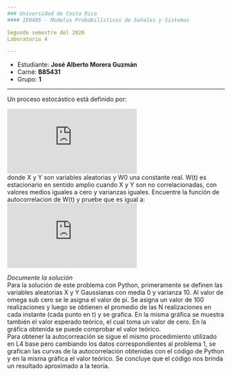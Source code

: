 ```yaml
---
### Universidad de Costa Rica
#### IE0405 - Modelos Probabilísticos de Señales y Sistemas

Segundo semestre del 2020  
Laboratorio 4

---
```


* Estudiante: **José Alberto Morera Guzmán**
* Carné: **B85431**
* Grupo: **1**
---
Un proceso estocástico está definido por: 

![Tau](https://latex.codecogs.com/gif.latex?W%28t%29%3DXcos%28%5Comega_0t%29&plus;Ysen%28%5Comega_0t%29)  
donde X y Y son variables aleatorias y W0 una constante real. W(t) es estacionario en sentido amplio cuando
X y Y son no correlacionadas, con valores medios iguales a cero y varianzas iguales. Encuentre
la función de autocorrelacion de W(t) y pruebe que es igual a:  
![Tau](https://latex.codecogs.com/gif.latex?R_%7BWW%7D%28%5Ctau%29%3D%5Csigma%5E%7B2%7Dcos%28%5Comega_0t%29)  


*Documente la solución*   
Para la solución de este problema con Python, primeramente se definen las variables aleatorias X y Y Gaussianas con media 0 y varianza 10. Al valor de omega sub cero se le asigna el valor de pi. Se asigna un valor de 100 realizaciones y luego se obtienen el promedio de las N realizaciones en cada instante (cada punto en t) y se grafica. En la misma gráfica se muestra también el valor esperado teórico, el cual toma un valor de cero. En la gráfica obtenida se puede comprobar el valor teórico.  
Para obtener la autocorreación se sigue el mismo procedimiento utilizado en L4 base pero cambiando los datos correspondientes al problema 1, se grafican las curvas de la autocorrelación obtenidas con el código de Python y en la misma gráfica el valor teórico. Se concluye que el código nos brinda un resultado aproximado a la teoría.
